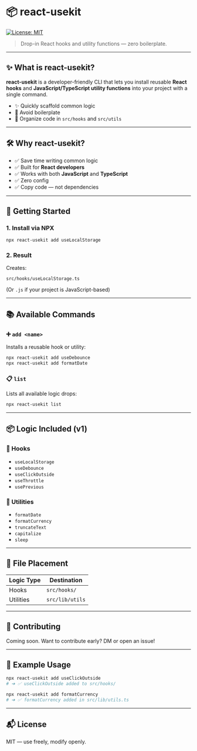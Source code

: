 # 📦 react-usekit

[![License: MIT](https://img.shields.io/badge/License-MIT-yellow.svg)](LICENSE)

> Drop-in React hooks and utility functions — zero boilerplate.

---

## ✨ What is react-usekit?

**react-usekit** is a developer-friendly CLI that lets you install reusable **React hooks** and **JavaScript/TypeScript utility functions** into your project with a single command.

- ✨ Quickly scaffold common logic
- 🧠 Avoid boilerplate
- 📁 Organize code in `src/hooks` and `src/utils`

---

## 🛠️ Why react-usekit?

- ✅ Save time writing common logic
- ✅ Built for **React developers**
- ✅ Works with both **JavaScript** and **TypeScript**
- ✅ Zero config
- ✅ Copy code — not dependencies

---

## 🚀 Getting Started

### 1. Install via NPX

```bash
npx react-usekit add useLocalStorage
```

### 2. Result

Creates:

```
src/hooks/useLocalStorage.ts
```

(Or `.js` if your project is JavaScript-based)

---

## 📚 Available Commands

### ➕ `add <name>`

Installs a reusable hook or utility:

```bash
npx react-usekit add useDebounce
npx react-usekit add formatDate
```

### 📋 `list`

Lists all available logic drops:

```bash
npx react-usekit list
```

---

## 📦 Logic Included (v1)

### 🔁 Hooks

- `useLocalStorage`
- `useDebounce`
- `useClickOutside`
- `useThrottle`
- `usePrevious`

### 🧮 Utilities

- `formatDate`
- `formatCurrency`
- `truncateText`
- `capitalize`
- `sleep`

---

## 📂 File Placement

| Logic Type | Destination     |
| ---------- | --------------- |
| Hooks      | `src/hooks/`    |
| Utilities  | `src/lib/utils` |

---

## 🤝 Contributing

Coming soon. Want to contribute early? DM or open an issue!

---

## 🧪 Example Usage

```bash
npx react-usekit add useClickOutside
# ➔ ✅ useClickOutside added to src/hooks/
```

```bash
npx react-usekit add formatCurrency
# ➔ ✅ formatCurrency added in src/lib/utils.ts
```

---

## 📬 License

MIT — use freely, modify openly.
